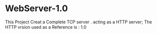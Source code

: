 # WebServer-1.0
This Project Creat a Complete TCP  server . acting as a HTTP server;
The HTTP vrsion used as a Reference is : 1.0